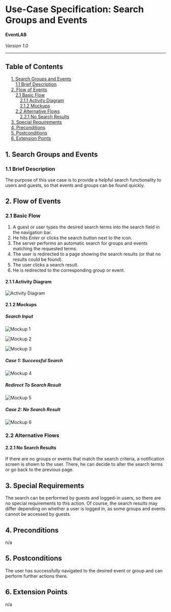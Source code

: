 # Use-Case Specification: Search Groups and Events
#### EventLAB

*Version 1.0*

---
## Table of Contents

&emsp; [1. Search Groups and Events](#1-search-groups-and-events)<br/>
&emsp;&emsp; [1.1 Brief Description](#11-brief-description)<br/>
&emsp; [2. Flow of Events](#2-flow-of-events)<br/>
&emsp;&emsp; [2.1 Basic Flow](#21-basic-flow)<br/>
&emsp;&emsp;&emsp; [2.1.1 Activity Diagram](#211-activity-diagram)<br/>
&emsp;&emsp;&emsp; [2.1.2 Mockups](#212-mockups)<br/>
&emsp;&emsp; [2.2 Alternative Flows](#22-alternative-flows)<br/>
&emsp;&emsp;&emsp; [2.2.1 No Search Results](#221-no-search-results)<br/>
&emsp; [3. Special Requirements](#3-special-requirements)<br/>
&emsp; [4. Preconditions](#4-preconditions)<br/>
&emsp; [5. Postconditions](#5-postconditions)<br/>
&emsp; [6. Extension Points](#6-extension-points)<br/>

## 1. Search Groups and Events

### 1.1 Brief Description

The purpose of this use case is to provide a helpful search functionality to users and guests, so that events and groups can be found quickly.

## 2. Flow of Events
### 2.1 Basic Flow
1. A guest or user types the desired search terms into the search field in the navigation bar.
2. He hits *Enter* or clicks the search button next to the icon.
3. The server performs an automatic search for groups and events matching the requested terms.
4. The user is redirected to a page showing the search results (or that no results could be found).
5. The user clicks a search result.
6. He is redirected to the corresponding group or event.

#### 2.1.1 Activity Diagram
![Activity Diagram](Activity-Diagram.png)

#### 2.1.2 Mockups
##### Search Input
![Mockup 1](Mockups/01%20-%20Search%20Field.png)

![Mockup 2](Mockups/02%20-%20Search%20Field%20Full.png)

![Mockup 3](Mockups/03%20-%20Search%20Field%20Submit.png)

##### Case 1: Successful Search
![Mockup 4](Mockups/04%20-%20Search%20Results.png)

##### Redirect To Search Result
![Mockup 5](Mockups/05%20-%20Result%20Redirected.png)

##### Case 2: No Search Result
![Mockup 6](Mockups/06%20-%20Not%20Found.png)




### 2.2 Alternative Flows

#### 2.2.1 No Search Results
If there are no groups or events that match the search criteria, a notification screen is shown to the user. There, he can decide to alter the search terms or go back to the previous page.



## 3. Special Requirements
The search can be performed by guests and logged-in users, so there are no special requirements to this action. Of course, the search results may differ depending on whether a user is logged in, as some groups and events cannot be accessed by guests.

## 4. Preconditions
n/a

## 5. Postconditions
The user has successfully navigated to the desired event or group and can perform further actions there.

## 6. Extension Points
n/a
